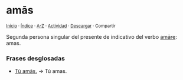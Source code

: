 # amās
<sup>[Inicio](../../../../index.md) · [Índice](../../../../indices/latin-espanol-a.md) · [A-Z](../../../../indices/alfabetico.md) · [Actividad](../../../../indices/actividad.md) · <a href="¶¶¶" download="jucardus-¶¶¶">Descargar</a> · Compartir</sup>

Segunda persona singular del presente de indicativo del verbo [amāre](../../../../contenido/a/m/a/amare.md#presente-indicativo): amas.

### Frases desglosadas

* [Tū amās.](../../../../contenido/t/u/a/tu-amas.md) → Tú amas.
